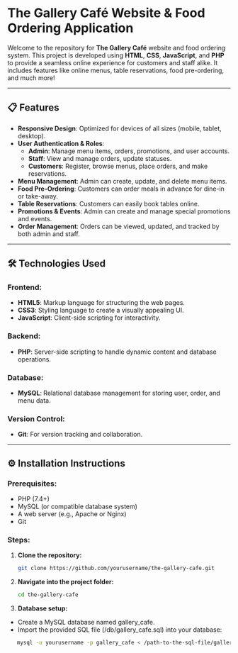 # The Gallery Café Website & Food Ordering Application

Welcome to the repository for **The Gallery Café** website and food ordering system. This project is developed using **HTML**, **CSS**, **JavaScript**, and **PHP** to provide a seamless online experience for customers and staff alike. It includes features like online menus, table reservations, food pre-ordering, and much more!

---

## 📋 Features

- **Responsive Design**: Optimized for devices of all sizes (mobile, tablet, desktop).
- **User Authentication & Roles**: 
  - **Admin**: Manage menu items, orders, promotions, and user accounts.
  - **Staff**: View and manage orders, update statuses.
  - **Customers**: Register, browse menus, place orders, and make reservations.
- **Menu Management**: Admin can create, update, and delete menu items.
- **Food Pre-Ordering**: Customers can order meals in advance for dine-in or take-away.
- **Table Reservations**: Customers can easily book tables online.
- **Promotions & Events**: Admin can create and manage special promotions and events.
- **Order Management**: Orders can be viewed, updated, and tracked by both admin and staff.

---

## 🛠️ Technologies Used

### Frontend:
- **HTML5**: Markup language for structuring the web pages.
- **CSS3**: Styling language to create a visually appealing UI.
- **JavaScript**: Client-side scripting for interactivity.

### Backend:
- **PHP**: Server-side scripting to handle dynamic content and database operations.

### Database:
- **MySQL**: Relational database management for storing user, order, and menu data.

### Version Control:
- **Git**: For version tracking and collaboration.
  
---

## ⚙️ Installation Instructions

### Prerequisites:
- PHP (7.4+)
- MySQL (or compatible database system)
- A web server (e.g., Apache or Nginx)
- Git

### Steps:

1. **Clone the repository:**
   ```bash
   git clone https://github.com/yourusername/the-gallery-cafe.git
   
1. **Navigate into the project folder:**
   ```bash
   cd the-gallery-cafe

3. **Database setup:**
  - Create a MySQL database named gallery_cafe.
  - Import the provided SQL file (/db/gallery_cafe.sql) into your database:
```bash
   mysql -u yourusername -p gallery_cafe < /path-to-the-sql-file/gallery_cafe.sql


